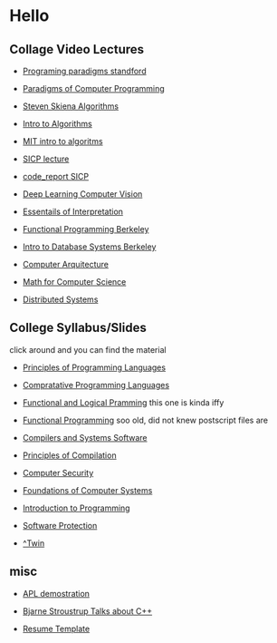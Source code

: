 # Hello

## Collage Video Lectures 

* [Programing paradigms standford](https://www.youtube.com/watch?v=Ps8jOj7diA0&list=PL9D558D49CA734A02)

* [Paradigms of Computer Programming](https://www.youtube.com/watch?v=MbrD-VrwpBY&list=PLhMnuBfGeCDO488LRJkng6nWzCQrIN1G1)

* [Steven Skiena Algorithms](https://www.youtube.com/watch?v=22hwcnXIGgk&list=PLOtl7M3yp-DX6ic0HGT0PUX_wiNmkWkXx)

* [Intro to Algorithms](https://www.youtube.com/watch?v=ZA-tUyM_y7s&list=PLUl4u3cNGP63EdVPNLG3ToM6LaEUuStEY&index=1)

* [MIT intro to algoritms](https://www.youtube.com/watch?v=HtSuA80QTyo&list=PLUl4u3cNGP61Oq3tWYp6V_F-5jb5L2iHb)

* [SICP lecture](https://www.youtube.com/watch?v=-J_xL4IGhJA&list=PLE18841CABEA24090)

* [code_report SICP](https://www.youtube.com/watch?v=oA-FdE3KV88&list=PLVFrD1dmDdvdvWFK8brOVNL7bKHpE-9w0)

* [Deep Learning Computer Vision](https://www.youtube.com/watch?v=dJYGatp4SvA&list=PL5-TkQAfAZFbzxjBHtzdVCWE0Zbhomg7r)

* [Essentails of Interpretation](https://www.youtube.com/watch?v=8OYqvwQlJVI&list=PLGNbPb3dQJ_4WT_m3aI3T2LRf2R_FKM2k)

* [Functional Programming Berkeley](https://www.youtube.com/watch?v=4leZ1Ca4f0g&list=PLhMnuBfGeCDNgVzLPxF9o5UNKG1b-LFY9&index=1)

* [Intro to Database Systems Berkeley](https://www.youtube.com/watch?v=y5IShB9ihds&list=PLhMnuBfGeCDPtyC9kUf_hG_QwjYzZ0Am1)

* [Computer Arquitecture](https://www.youtube.com/watch?v=9y_sUqHeyy8&list=PLhMnuBfGeCDM8pXLpqib90mDFJI-e1lpk)

* [Math for Computer Science](https://www.youtube.com/watch?v=L3LMbpZIKhQ&list=PLB7540DEDD482705B&index=1)

* [Distributed Systems](https://www.youtube.com/watch?v=cQP8WApzIQQ&list=PLrw6a1wE39_tb2fErI4-WkMbsvGQk9_UB&index=1)

## College Syllabus/Slides

click around and you can find the material 

* [Principles of Programming Languages](https://www2.cs.arizona.edu/~collberg/Teaching/520/2008/)

* [Compratative Programming Languages](https://www2.cs.arizona.edu/~collberg/Teaching/372/2013/)

* [Functional and Logical Pramming](https://www2.cs.arizona.edu/~collberg/Teaching/07.363/) this one is kinda iffy

* [Functional Programming](https://www2.cs.arizona.edu/~collberg/Teaching/415.360/Handouts/index.html) soo old, did not knew postscript files are

* [Compilers and Systems Software](https://www2.cs.arizona.edu/~collberg/Teaching/453/2009/)

* [Principles of Compilation](https://www2.cs.arizona.edu/~collberg/Teaching/553/2011/)

* [Computer Security](https://www2.cs.arizona.edu/~collberg/Teaching/466-566/2014/)

* [Foundations of Computer Systems](https://www2.cs.arizona.edu/~collberg/Teaching/340/Spring2001/)

* [Introduction to Programming](https://www2.cs.arizona.edu/~collberg/Teaching/415.101/)

* [Software Protection](https://www2.cs.arizona.edu/~collberg/Teaching/bsuir/2014/)

* [^Twin](https://www2.cs.arizona.edu/~collberg/Teaching/mgu/2015/)

## misc 

* [APL demostration](https://www.youtube.com/watch?v=_DTpQ4Kk2wA&list=WL&index=90&t=711s)

* [Bjarne Stroustrup Talks about C++](https://www.youtube.com/watch?v=69edOm889V4&list=WL&index=92&t=262s)

* [Resume Template](https://drive.google.com/drive/folders/1h2CBVwmXf7vWBezOB4iyiYxqdGdC26QE)
